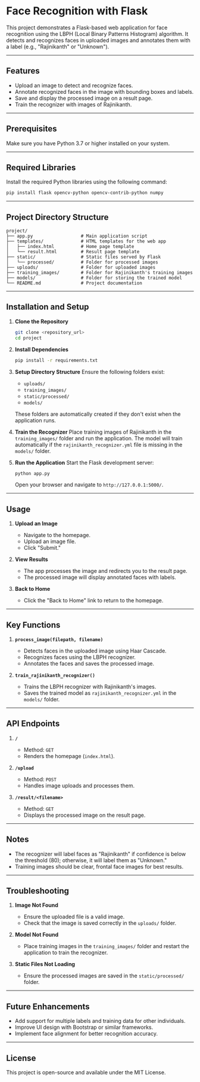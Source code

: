 # Face Recognition with Flask

This project demonstrates a Flask-based web application for face recognition using the LBPH (Local Binary Patterns Histogram) algorithm. It detects and recognizes faces in uploaded images and annotates them with a label (e.g., "Rajinikanth" or "Unknown").

---

## Features
- Upload an image to detect and recognize faces.
- Annotate recognized faces in the image with bounding boxes and labels.
- Save and display the processed image on a result page.
- Train the recognizer with images of Rajinikanth.

---

## Prerequisites
Make sure you have Python 3.7 or higher installed on your system.

---

## Required Libraries
Install the required Python libraries using the following command:
```bash
pip install flask opencv-python opencv-contrib-python numpy
```

---

## Project Directory Structure
```
project/
├── app.py                  # Main application script
├── templates/              # HTML templates for the web app
│   ├── index.html          # Home page template
│   └── result.html         # Result page template
├── static/                 # Static files served by Flask
│   └── processed/          # Folder for processed images
├── uploads/                # Folder for uploaded images
├── training_images/        # Folder for Rajinikanth's training images
├── models/                 # Folder for storing the trained model
└── README.md               # Project documentation
```

---

## Installation and Setup

1. **Clone the Repository**
   ```bash
   git clone <repository_url>
   cd project
   ```

2. **Install Dependencies**
   ```bash
   pip install -r requirements.txt
   ```

3. **Setup Directory Structure**
   Ensure the following folders exist:
   - `uploads/`
   - `training_images/`
   - `static/processed/`
   - `models/`

   These folders are automatically created if they don't exist when the application runs.

4. **Train the Recognizer**
   Place training images of Rajinikanth in the `training_images/` folder and run the application. The model will train automatically if the `rajinikanth_recognizer.yml` file is missing in the `models/` folder.

5. **Run the Application**
   Start the Flask development server:
   ```bash
   python app.py
   ```
   Open your browser and navigate to `http://127.0.0.1:5000/`.

---

## Usage

1. **Upload an Image**
   - Navigate to the homepage.
   - Upload an image file.
   - Click "Submit."

2. **View Results**
   - The app processes the image and redirects you to the result page.
   - The processed image will display annotated faces with labels.

3. **Back to Home**
   - Click the "Back to Home" link to return to the homepage.

---

## Key Functions

1. **`process_image(filepath, filename)`**
   - Detects faces in the uploaded image using Haar Cascade.
   - Recognizes faces using the LBPH recognizer.
   - Annotates the faces and saves the processed image.

2. **`train_rajinikanth_recognizer()`**
   - Trains the LBPH recognizer with Rajinikanth's images.
   - Saves the trained model as `rajinikanth_recognizer.yml` in the `models/` folder.

---

## API Endpoints

1. **`/`**
   - Method: `GET`
   - Renders the homepage (`index.html`).

2. **`/upload`**
   - Method: `POST`
   - Handles image uploads and processes them.

3. **`/result/<filename>`**
   - Method: `GET`
   - Displays the processed image on the result page.

---

## Notes
- The recognizer will label faces as "Rajinikanth" if confidence is below the threshold (80); otherwise, it will label them as "Unknown."
- Training images should be clear, frontal face images for best results.

---

## Troubleshooting

1. **Image Not Found**
   - Ensure the uploaded file is a valid image.
   - Check that the image is saved correctly in the `uploads/` folder.

2. **Model Not Found**
   - Place training images in the `training_images/` folder and restart the application to train the recognizer.

3. **Static Files Not Loading**
   - Ensure the processed images are saved in the `static/processed/` folder.

---

## Future Enhancements
- Add support for multiple labels and training data for other individuals.
- Improve UI design with Bootstrap or similar frameworks.
- Implement face alignment for better recognition accuracy.

---

## License
This project is open-source and available under the MIT License.

